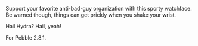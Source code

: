Support your favorite anti-bad-guy organization with this sporty watchface. Be warned though, things can get prickly when you shake your wrist.

Hail Hydra? Hail, yeah!

For Pebble 2.8.1.
